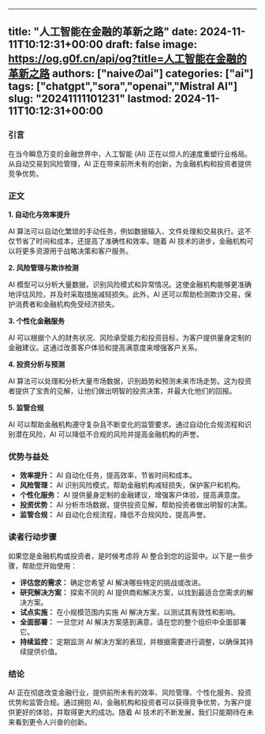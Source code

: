 
---
title: "人工智能在金融的革新之路"
date: 2024-11-11T10:12:31+00:00
draft: false
image: https://og.g0f.cn/api/og?title=人工智能在金融的革新之路
authors: ["naiveのai"]
categories: ["ai"]
tags: ["chatgpt","sora","openai","Mistral AI"]
slug: "20241111101231"
lastmod: 2024-11-11T10:12:31+00:00
---
### 引言

在当今瞬息万变的金融世界中，人工智能 (AI) 正在以惊人的速度重塑行业格局。从自动交易到风险管理，AI 正在带来前所未有的创新，为金融机构和投资者提供竞争优势。

### 正文

**1. 自动化与效率提升**

AI 算法可以自动化繁琐的手动任务，例如数据输入、文件处理和交易执行。这不仅节省了时间和成本，还提高了准确性和效率。随着 AI 技术的进步，金融机构可以将更多资源用于战略决策和客户服务。

**2. 风险管理与欺诈检测**

AI 模型可以分析大量数据，识别风险模式和异常情况。这使金融机构能够更准确地评估风险，并及时采取措施减轻损失。此外，AI 还可以帮助检测欺诈交易，保护消费者和金融机构免受经济损失。

**3. 个性化金融服务**

AI 可以根据个人的财务状况、风险承受能力和投资目标，为客户提供量身定制的金融建议。这通过改善客户体验和提高满意度来增强客户关系。

**4. 投资分析与预测**

AI 算法可以处理和分析大量市场数据，识别趋势和预测未来市场走势。这为投资者提供了宝贵的见解，让他们做出明智的投资决策，并最大化他们的回报。

**5. 监管合规**

AI 可以帮助金融机构遵守复杂且不断变化的监管要求。通过自动化合规流程和识别潜在风险，AI 可以降低不合规的风险并提高金融机构的声誉。

### 优势与益处

* **效率提升：** AI 自动化任务，提高效率，节省时间和成本。
* **风险管理：** AI 识别风险模式，帮助金融机构减轻损失，保护客户和机构。
* **个性化服务：** AI 提供量身定制的金融建议，增强客户体验，提高满意度。
* **投资优势：** AI 分析市场数据，提供投资见解，帮助投资者做出明智的决策。
* **监管合规：** AI 自动化合规流程，降低不合规风险，提高声誉。

### 读者行动步骤

如果您是金融机构或投资者，是时候考虑将 AI 整合到您的运营中。以下是一些步骤，帮助您开始使用：

* **评估您的需求：** 确定您希望 AI 解决哪些特定的挑战或改进。
* **研究解决方案：** 探索不同的 AI 提供商和解决方案，以找到最适合您需求的解决方案。
* **试点实施：** 在小规模范围内实施 AI 解决方案，以测试其有效性和影响。
* **全面部署：** 一旦您对 AI 解决方案感到满意，请在您的整个组织中全面部署它。
* **持续监控：** 定期监测 AI 解决方案的表现，并根据需要进行调整，以确保其持续提供价值。

### 结论

AI 正在彻底改变金融行业，提供前所未有的效率、风险管理、个性化服务、投资优势和监管合规。通过拥抱 AI，金融机构和投资者可以获得竞争优势，为客户提供更好的体验，并取得更大的成功。随着 AI 技术的不断发展，我们只能期待在未来看到更令人兴奋的创新。